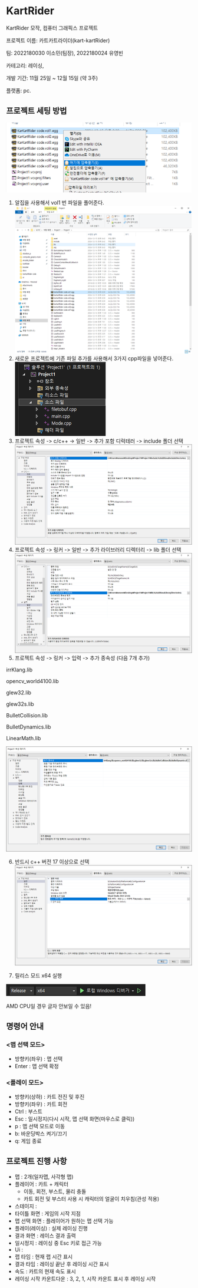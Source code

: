 # KartRider
KartRider 모작, 컴퓨터 그래픽스 프로젝트

프로젝트 이름: 카트카트라이더(kart-kartRider)

팀: 2022180030 이소민(팀장), 2022180024 유영빈

카테고리: 레이싱, 

개발 기간: 11월 25일 ~ 12월 15일 (약 3주)

플랫폼: pc.

## 프로젝트 세팅 방법
![img.png](asset/img.png)
1. 알집을 사용해서 vol1 번 파일을 풀어준다.
![img.png](asset/img2.png)
2. 새로운 프로젝트에 기존 파일 추가를 사용해서 3가지 cpp파일을 넣어준다.
![img.png](asset/img3.png)
3. 프로젝트 속성 -> c/c++ -> 일반 -> 추가 포함 디럭테러 -> include 폴더 선택
![img.png](asset/img4.png)
4. 프로젝트 속성 -> 링커 -> 일반 -> 추가 라이브러리 디렉터리 -> lib 폴더 선택
![img.png](asset/img6.png)
5. 프로젝트 속성 -> 링커 -> 입력 -> 추가 종속성 (다음 7개 추가)

irrKlang.lib

opencv_world4100.lib

glew32.lib

glew32s.lib

BulletCollision.lib

BulletDynamics.lib

LinearMath.lib

![img.png](asset/img7.png)

6. 반드시 c++ 버전 17 이상으로 선택
![img_1.png](asset/img9.png)

7. 릴리스 모드 x64 실행

![img.png](asset/img10.png)

AMD CPU일 경우 글자 안보일 수 있음!

## 명령어 안내
### <맵 선택 모드>

- 방향키(좌우) : 맵 선택
- Enter : 맵 선택 확정 

### <플레이 모드>
- 방향키(상하) : 카트 전진 및 후진
- 방향키(좌우) : 카트 회전
- Ctrl : 부스트 
- Esc : 일시정지(다시 시작, 맵 선택 화면(마우스로 클릭))
- p : 맵 선택 모드로 이동
- b: 바운딩박스 켜기/끄기
- q: 게임 종료
## 프로젝트 진행 사항
- 맵 : 2개(일자맵, 사각형 맵)
- 플레이어 : 카트 + 캐릭터 
	- 이동, 회전, 부스트, 물리 충돌
	- 카트 회전 및 부스터 사용 시 캐릭터의 얼굴이 치우침(관성 적용)
- 스테이지 : 
- 타이틀 화면 : 게임의 시작 지점
- 맵 선택 화면 : 플레이어가 원하는 맵 선택 가능
- 플레이(레이싱) : 실제 레이싱 진행
- 결과 화면 : 레이스 결과 출력
- 일시정지 : 레이싱 중 Esc 키로 접근 가능
- Ui : 
- 랩 타임 : 현재 랩 시간 표시
- 결과 타임 : 레이싱 끝난 후 레이싱 시간 표시
- 속도 : 카트의 현재 속도 표시
- 레이싱 시작 카운트다운 : 3, 2, 1, 시작 카운트 표시 후 레이싱 시작
